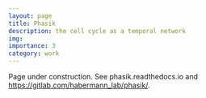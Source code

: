 ```yaml
---
layout: page
title: Phasik
description: the cell cycle as a temporal network 
img: 
importance: 3
category: work
---
```



Page under construction. 
See phasik.readthedocs.io and https://gitlab.com/habermann_lab/phasik/.
